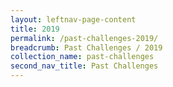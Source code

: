 ```yaml
---
layout: leftnav-page-content
title: 2019
permalink: /past-challenges-2019/
breadcrumb: Past Challenges / 2019
collection_name: past-challenges
second_nav_title: Past Challenges
---
```

